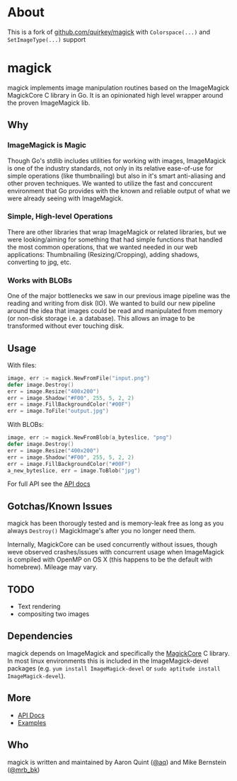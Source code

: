 # About

This is a fork of [github.com/quirkey/magick](http://github.com/quirkey/magick) with `Colorspace(...)` and `SetImageType(...)` support

# magick

magick implements image manipulation routines based on the
ImageMagick MagickCore C library in Go. It is an opinionated high level
wrapper around the proven ImageMagick lib.

## Why

### ImageMagick is Magic

Though Go's stdlib includes utilities for working with images, ImageMagick is one of the industry standards, not only in its relative ease-of-use for simple operations (like thumbnailing) but also in it's smart anti-aliasing and other proven techniques. We wanted to utilize the fast and conccurent environment that Go provides with the known and reliable output of what we were already seeing with ImageMagick.

### Simple, High-level Operations

There are other libraries that wrap ImageMagick or related libraries, but we were looking/aiming for something that had simple functions that handled the most common operations, that we wanted needed in our web applications: Thumbnailing (Resizing/Cropping), adding shadows, converting to jpg, etc.

### Works with BLOBs

One of the major bottlenecks we saw in our previous image pipeline was the reading and writing from disk (IO). We wanted to build our new pipeline around the idea that images could be read and manipulated from memory (or non-disk storage i.e. a database). This allows an image to be transformed without ever touching disk.

## Usage

With files:

``` go
image, err := magick.NewFromFile("input.png")
defer image.Destroy()
err = image.Resize("400x200")
err = image.Shadow("#F00", 255, 5, 2, 2)
err = image.FillBackgroundColor("#00F")
err = image.ToFile("output.jpg")
```

With BLOBs:

``` go
image, err := magick.NewFromBlob(a_byteslice, "png")
defer image.Destroy()
err = image.Resize("400x200")
err = image.Shadow("#F00", 255, 5, 2, 2)
err = image.FillBackgroundColor("#00F")
a_new_byteslice, err = image.ToBlob("jpg")
```

For full API see the [API docs](http://godoc.org/github.com/quirkey/magick)

## Gotchas/Known Issues

magick has been thorougly tested and is memory-leak free as long as you always `Destroy()` MagickImage's after you no longer need them.

Internally, MagickCore can be used concurrently without issues, though weve observed crashes/issues with concurrent usage when ImageMagick is compiled with OpenMP on OS X (this happens to be the default with homebrew). Mileage may vary.

## TODO

- Text rendering
- compositing two images

## Dependencies

magick depends on ImageMagick and specifically the [MagickCore](http://www.imagemagick.org/script/magick-core.php) C library. In most linux environments this is included in the ImageMagick-devel packages (e.g. `yum install ImageMagick-devel` or `sudo aptitude install ImageMagick-devel`).

## More

* [API Docs](http://godoc.org/github.com/quirkey/magick)
* [Examples](examples/)

## Who

magick is written and maintained by Aaron Quint ([@aq](http://twitter.com/aq)) and Mike Bernstein ([@mrb_bk](http://twitter.com/mrb_bk))
